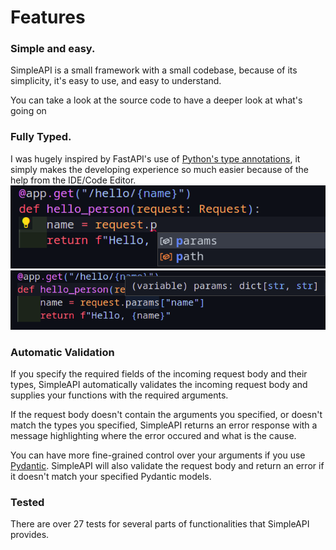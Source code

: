 # Features

### Simple and easy.

SimpleAPI is a small framework with a small codebase, because of its simplicity, it's easy to use, and easy to understand.

You can take a look at the source code to have a deeper look at what's going on

### Fully Typed.

I was hugely inspired by FastAPI's use of [Python's type annotations](https://docs.python.org/3/library/typing.html), it simply makes the developing experience so much easier because of the help from the IDE/Code Editor.
![Autocomplete](./assets/autocomplete.png)
![Variable_type](./assets/variable_type.png)

### Automatic Validation

If you specify the required fields of the incoming request body and their types, SimpleAPI automatically validates the incoming request body and supplies your functions with the required arguments.

If the request body doesn't contain the arguments you specified, or doesn't match the types you specified, SimpleAPI returns an error response with a message highlighting where the error occured and what is the cause.

You can have more fine-grained control over your arguments if you use [Pydantic](https://pydantic-docs.helpmanual.io). SimpleAPI will also validate the request body and return an error if it doesn't match your specified Pydantic models.

### Tested

There are over 27 tests for several parts of functionalities that SimpleAPI provides.
